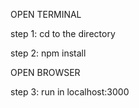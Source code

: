 OPEN TERMINAL

step 1: cd to the directory

step 2: npm install

OPEN BROWSER

step 3: run in localhost:3000
